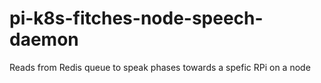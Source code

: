 # pi-k8s-fitches-node-speech-daemon
Reads from Redis queue to speak phases towards a spefic RPi on a node
